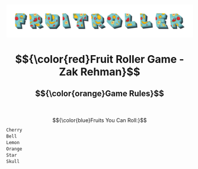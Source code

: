 ![FruitRoller](assets/back.png)

# $${\color{red}Fruit Roller Game - Zak Rehman}$$
## $${\color{orange}Game Rules}$$	<br/>
$${\color{blue}Fruits You Can Roll:}$$
<code>Cherry</code><br/>
<code>Bell</code><br/>
<code>Lemon</code><br/>
<code>Orange</code><br/>
<code>Star</code><br/>
<code>Skull</code><br/>
